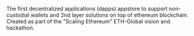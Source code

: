 The first decentralized applications (dapps) appstore to support non-custodial wallets and 2nd layer solutions on top of ethereum blockchain.
Created as part of the "Scaling Ethereum" ETH-Global vision and hackathon.
